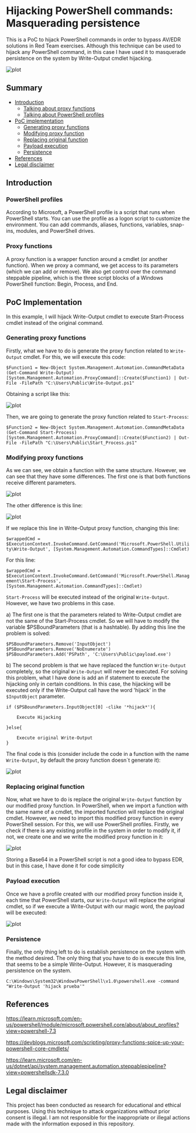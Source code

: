 # Hijacking PowerShell commands: Masquerading persistence
This is a PoC to hijack PowerShell commands in order to bypass AV/EDR solutions in Red Team exercises. Although this technique can be used to hijack any PowerShell command, in this case I have used it to masquerade persistence on the system by Write-Output cmdlet hijacking.

![plot](./Images/Funcionamiento.png)


## Summary
- [Introduction](#introduction)
  - [Talking about proxy functions](#proxy-functions)
  - [Talking about PowerShell profiles](#powershell-profiles)
- [PoC implementation](#poc-implementation)
  - [Generating proxy functions](#generating-proxy-functions)
  - [Modifying proxy function](#modifying-proxy-functions)
  - [Replacing original function](#replacing-original-function)
  - [Payload execution](#payload-execution)
  - [Persistence](#persistence)
- [References](#references)
- [Legal disclaimer](#legal-disclaimer)


## Introduction

### PowerShell profiles
According to Microsoft, a PowerShell profile is a script that runs when PowerShell starts. You can use the profile as a logon script to customize the environment. You can add commands, aliases, functions, variables, snap-ins, modules, and PowerShell drives. 

### Proxy functions
A proxy function is a wrapper function around a cmdlet (or another function). When we proxy a command, we get access to its parameters (which we can add or remove). We also get control over the command steppable pipeline, which is the three script blocks of a Windows PowerShell function: Begin, Process, and End.

## PoC Implementation
In this example, I will hijack Write-Output cmdlet to execute Start-Process cmdlet instead of the original command.

### Generating proxy functions
Firstly, what we have to do is generate the proxy function related to `Write-Output` cmdlet. For this, we will execute this code:

`$Function1 = New-Object System.Management.Automation.CommandMetaData (Get-Command Write-Output)`
`[System.Management.Automation.ProxyCommand]::Create($Function1) | Out-File -FilePath "C:\Users\Public\Write-Output.ps1"`

Obtaining a script like this:

![plot](./Images/OriginalWO.png)

Then, we are going to generate the proxy function related to `Start-Process`:

`$Function2 = New-Object System.Management.Automation.CommandMetaData (Get-Command Start-Process)`
`[System.Management.Automation.ProxyCommand]::Create($Function2) | Out-File -FilePath "C:\Users\Public\Start_Process.ps1"`


### Modifying proxy functions
As we can see, we obtain a function with the same structure. However, we can see that they have some differences. The first one is that both functions receive different parameters.

![plot](./Images/parameters.png)

The other difference is this line: 

![plot](./Images/Diferencias.png)

If we replace this line in Write-Output proxy function, changing this line:

`$wrappedCmd = $ExecutionContext.InvokeCommand.GetCommand('Microsoft.PowerShell.Utility\Write-Output',
[System.Management.Automation.CommandTypes]::Cmdlet)`

For this line:

`$wrappedCmd = $ExecutionContext.InvokeCommand.GetCommand('Microsoft.PowerShell.Management\Start-Process', [System.Management.Automation.CommandTypes]::Cmdlet)`

`Start-Process` will be executed instead of the original `Write-Output`. However, we have two problems in this case. 

a) The first one is that the parameters related to Write-Output cmdlet are not the same of the Start-Process cmdlet. So we will have to modify the variable $PSBoundParameters (that is a hashtable). By adding this line the problem is solved:

```
$PSBoundParameters.Remove('InputObject')
$PSBoundParameters.Remove('NoEnumerate')
$PSBoundParameters.Add('PSPath', 'C:\Users\Public\payload.exe')
```

b) The second problem is that we have replaced the function `Write-Output` completely, so the original `Write-Output` will never be executed. For solving this problem, what I have done is add an if statement to execute the hijacking only in certain conditions. In this case, the hijacking will be executed only if the Write-Output call have the word 'hijack' in the `$InputObject` parameter.

```
if ($PSBoundParameters.InputObject[0] -clike '*hijack*'){

	Execute Hijacking

}else{

	Execute original Write-Output
}
```

The final code is this (consider include the code in a function with the name `Write-Output`, by default the proxy function doesn´t generate it):

![plot](./Images/Hijackedfnc.png)


### Replacing original function
Now, what we have to do is replace the original `Write-Output` function by our modified proxy function. In PowerShell, when we import a function with the same name of a cmdlet, the imported function will replace the original cmdlet. However, we need to import this modified proxy function in every PowerShell session. For this, we will use PowerShell profiles. Firstly, we check if there is any existing profile in the system in order to modify it, if not, we create one and we write the modified proxy function in it:

![plot](./Images/profiles.png)


Storing a Base64 in a PowerShell script is not a good idea to bypass EDR, but in this case, I have done it for code simplicity


### Payload execution
Once we have a profile created with our modified proxy function inside it, each time that PowerShell starts, our `Write-Output` will replace the original cmdlet, so if we execute a Write-Output with our magic word, the payload will be executed:

![plot](./Images/execution.png)


### Persistence
Finally, the only thing left to do is establish persistence on the system with the method desired. The only thing that you have to do is execute this line, that seems to be a simple Write-Output. However, it is masquerading persistence on the system.

`C:\Windows\System32\WindowsPowerShell\v1.0\powershell.exe -command "Write-Output 'hijack prueba'"`


## References

https://learn.microsoft.com/en-us/powershell/module/microsoft.powershell.core/about/about_profiles?view=powershell-7.3

https://devblogs.microsoft.com/scripting/proxy-functions-spice-up-your-powershell-core-cmdlets/

https://learn.microsoft.com/en-us/dotnet/api/system.management.automation.steppablepipeline?view=powershellsdk-7.3.0



## Legal disclaimer
This project has been conducted as research for educational and ethical purposes. Using this technique to attack organizations without prior consent is illegal. I am not responsible for the inappropriate or illegal actions made with the information exposed in this repository.










